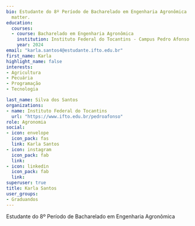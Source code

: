 ```yaml
---
bio: Estudante do 8º Período de Bacharelado em Engenharia Agronômica
  matter.
education:
  courses:
  - course: Bacharelado em Engenharia Agronômica
    institution: Instituto Federal do Tocantins - Campus Pedro Afonso
    year: 2024
email: "karla.santos4@estudante.ifto.edu.br"
first_name: Karla
highlight_name: false
interests:
- Agricultura 
- Pecuária
- Programação
- Tecnologia

last_name: Silva dos Santos
organizations:
- name: Instituto Federal do Tocantins
  url: "https://www.ifto.edu.br/pedroafonso"
role: Agronomia
social:
- icon: envelope
  icon_pack: fas
  link: Karla Santos
- icon: instagram
  icon_pack: fab
  link: 
- icon: linkedin
  icon_pack: fab
  link: 
superuser: true
title: Karla Santos
user_groups:
- Graduandos
---
```


Estudante do 8º Período de Bacharelado em Engenharia Agronômica